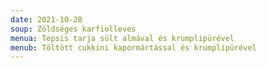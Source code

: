 ```yaml
---
date: 2021-10-28
soup: Zöldséges karfiolleves
menua: Tepsis tarja sült almával és krumplipürével
menub: Töltött cukkini kapormártással és krumplipürével
---
```

